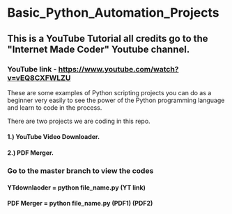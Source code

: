 # Basic_Python_Automation_Projects
## This is a YouTube Tutorial all credits go to the "Internet Made Coder" Youtube channel.
### YouTube link - https://www.youtube.com/watch?v=vEQ8CXFWLZU
These are some examples of Python scripting projects you can do as a beginner very easily to see the power of the Python programming language and learn to code in the process.

There are two projects we are coding in this repo.
#### 1.) YouTube Video Downloader.
#### 2.) PDF Merger.

### Go to the master branch to view the codes

#### YTdownlaoder = python file_name.py (YT link)
#### PDF Merger   = python file_name.py (PDF1) (PDF2)

